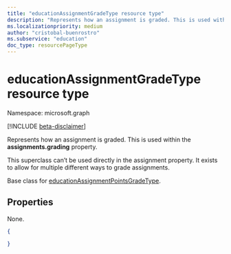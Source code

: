 ```yaml
---
title: "educationAssignmentGradeType resource type"
description: "Represents how an assignment is graded. This is used within the **assignments.grading** property."
ms.localizationpriority: medium
author: "cristobal-buenrostro"
ms.subservice: "education"
doc_type: resourcePageType
---
```


# educationAssignmentGradeType resource type

Namespace: microsoft.graph

[!INCLUDE [beta-disclaimer](../../includes/beta-disclaimer.md)]

Represents how an assignment is graded. This is used within the **assignments.grading** property.

This superclass can’t be used directly in the assignment property. It exists to allow for multiple different ways to grade assignments.

Base class for [educationAssignmentPointsGradeType](../resources/educationassignmentpointsgradetype.md).


## Properties

None.

<!-- {
  "blockType": "resource",
  "optionalProperties": [

  ],
  "@odata.type": "microsoft.graph.educationAssignmentGradeType"
}-->

```json
{

}

```

<!-- uuid: 8fcb5dbc-d5aa-4681-8e31-b001d5168d79
2015-10-25 14:57:30 UTC -->
<!--
{
  "type": "#page.annotation",
  "description": "educationAssignmentGradeType resource",
  "keywords": "",
  "section": "documentation",
  "tocPath": "",
  "suppressions": []
}
-->


